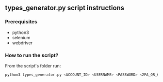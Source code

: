## types_generator.py script instructions

### Prerequisites
- python3
- selenium
- webdriver

### How to run the script?
From the script's folder run:
```bash
python3 types_generator.py <ACCOUNT_ID> <USERNAME> <PASSWORD> <2FA_QR_CODE>
```
